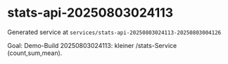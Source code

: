 # stats-api-20250803024113

Generated service at `services/stats-api-20250803024113-20250803004126`

Goal:
Demo-Build 20250803024113: kleiner /stats-Service (count,sum,mean).
